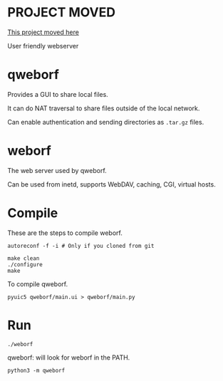 PROJECT MOVED
=============

[This project moved here](https://codeberg.org/ltworf/weborf/)


User friendly webserver

qweborf
=======
Provides a GUI to share local files.

It can do NAT traversal to share files outside of the local network.

Can enable authentication and sending directories as `.tar.gz` files.


weborf
======
The web server used by qweborf.

Can be used from inetd, supports WebDAV, caching, CGI, virtual hosts.


Compile
=======

These are the steps to compile weborf.

```
autoreconf -f -i # Only if you cloned from git

make clean
./configure
make
```

To compile qweborf.

```
pyuic5 qweborf/main.ui > qweborf/main.py
```
Run
===
```
./weborf
```


qweborf: will look for weborf in the PATH.
```
python3 -m qweborf
```
